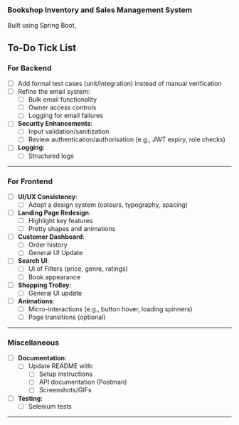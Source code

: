 ### **Bookshop Inventory and Sales Management System**

Built using Spring Boot,

## **To-Do Tick List**

### **For Backend**
- [ ] Add formal test cases (unit/integration) instead of manual verification
- [ ] Refine the email system:
    - [ ] Bulk email functionality
    - [ ] Owner access controls
    - [ ] Logging for email failures
- [ ] **Security Enhancements**:
    - [ ] Input validation/sanitization
    - [ ] Review authentication/authorisation (e.g., JWT expiry, role checks)
- [ ] **Logging**:
    - [ ] Structured logs

---

### **For Frontend**
- [ ] **UI/UX Consistency**:
    - [ ] Adopt a design system (colours, typography, spacing)
- [ ] **Landing Page Redesign**:
    - [ ] Highlight key features
    - [ ] Pretty shapes and animations
- [ ] **Customer Dashboard**:
    - [ ] Order history
    - [ ] General UI Update
- [ ] **Search UI**:
    - [ ] UI of Filters (price, genre, ratings)
    - [ ] Book appearance
- [ ] **Shopping Trolley**:
    - [ ] General UI update
- [ ] **Animations**:
    - [ ] Micro-interactions (e.g., button hover, loading spinners)
    - [ ] Page transitions (optional)

---

### **Miscellaneous**
- [ ] **Documentation**:
    - [ ] Update README with:
        - [ ] Setup instructions
        - [ ] API documentation (Postman)
        - [ ] Screenshots/GIFs
- [ ] **Testing**:
    - [ ] Selenium tests

---
